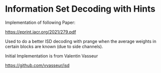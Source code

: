 # Information Set Decoding with Hints


Implementation of following Paper:

https://eprint.iacr.org/2021/279.pdf


Used to do a better ISD decoding with prange when the average weights in certain blocks are known (due to side channels).


Initial Implementation is from Valentin Vasseur

https://github.com/vvasseur/isd
